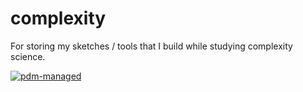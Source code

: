 # complexity
For storing my sketches / tools that I build while studying complexity science.

[![pdm-managed](https://img.shields.io/badge/pdm-managed-blueviolet)](https://pdm-project.org)
